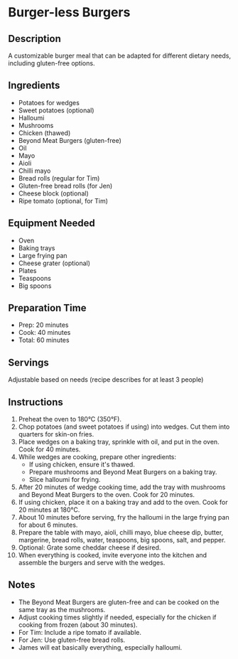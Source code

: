 # Burger-less Burgers

## Description
A customizable burger meal that can be adapted for different dietary needs, including gluten-free options.

## Ingredients
- Potatoes for wedges
- Sweet potatoes (optional)
- Halloumi
- Mushrooms
- Chicken (thawed)
- Beyond Meat Burgers (gluten-free)
- Oil
- Mayo
- Aioli
- Chilli mayo
- Bread rolls (regular for Tim)
- Gluten-free bread rolls (for Jen)
- Cheese block (optional)
- Ripe tomato (optional, for Tim)

## Equipment Needed
- Oven
- Baking trays
- Large frying pan
- Cheese grater (optional)
- Plates
- Teaspoons
- Big spoons

## Preparation Time
- Prep: 20 minutes
- Cook: 40 minutes
- Total: 60 minutes

## Servings
Adjustable based on needs (recipe describes for at least 3 people)

## Instructions
1. Preheat the oven to 180°C (350°F).
2. Chop potatoes (and sweet potatoes if using) into wedges. Cut them into quarters for skin-on fries.
3. Place wedges on a baking tray, sprinkle with oil, and put in the oven. Cook for 40 minutes.
4. While wedges are cooking, prepare other ingredients:
   - If using chicken, ensure it's thawed.
   - Prepare mushrooms and Beyond Meat Burgers on a baking tray.
   - Slice halloumi for frying.
5. After 20 minutes of wedge cooking time, add the tray with mushrooms and Beyond Meat Burgers to the oven. Cook for 20 minutes.
6. If using chicken, place it on a baking tray and add to the oven. Cook for 20 minutes at 180°C.
7. About 10 minutes before serving, fry the halloumi in the large frying pan for about 6 minutes.
8. Prepare the table with mayo, aioli, chilli mayo, blue cheese dip, butter, margerine, bread rolls, water, teaspoons, big spoons, salt, and pepper.
9. Optional: Grate some cheddar cheese if desired.
10. When everything is cooked, invite everyone into the kitchen and assemble the burgers and serve with the wedges.

## Notes
- The Beyond Meat Burgers are gluten-free and can be cooked on the same tray as the mushrooms.
- Adjust cooking times slightly if needed, especially for the chicken if cooking from frozen (about 30 minutes).
- For Tim: Include a ripe tomato if available.
- For Jen: Use gluten-free bread rolls.
- James will eat basically everything, especially halloumi.
